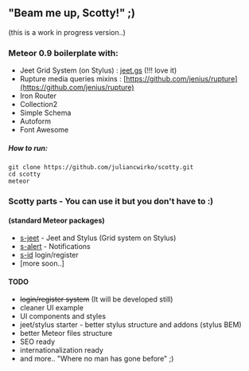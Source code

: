 ## "Beam me up, Scotty!" ;)

(this is a work in progress version..)

### Meteor 0.9 boilerplate with:

- Jeet Grid System (on Stylus) : [jeet.gs](http://jeet.gs) (!!! love it)
- Rupture media queries mixins : [https://github.com/jenius/rupture](https://github.com/jenius/rupture)
- Iron Router
- Collection2
- Simple Schema
- Autoform
- Font Awesome

##### How to run:
````
git clone https://github.com/juliancwirko/scotty.git
cd scotty
meteor
````

### Scotty parts - You can use it but you don't have to :) 
#### (standard Meteor packages)
- [s-jeet](https://github.com/juliancwirko/meteor-s-jeet) - Jeet and Stylus (Grid system on Stylus)
- [s-alert](https://github.com/juliancwirko/meteor-s-alert) - Notifications
- [s-id](https://github.com/juliancwirko/meteor-s-id) login/register
- [more soon..]

#### TODO

- <s>login/register system</s> (It will be developed still)
- cleaner UI example
- UI components and styles
- jeet/stylus starter - better stylus structure and addons (stylus BEM)
- better Meteor files structure
- SEO ready
- internationalization ready
- and more.. "Where no man has gone before" ;)

